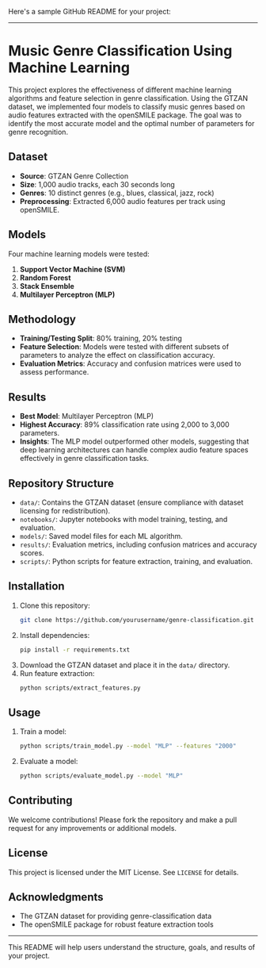 Here's a sample GitHub README for your project:

---

# Music Genre Classification Using Machine Learning

This project explores the effectiveness of different machine learning algorithms and feature selection in genre classification. Using the GTZAN dataset, we implemented four models to classify music genres based on audio features extracted with the openSMILE package. The goal was to identify the most accurate model and the optimal number of parameters for genre recognition.

## Dataset

- **Source**: GTZAN Genre Collection
- **Size**: 1,000 audio tracks, each 30 seconds long
- **Genres**: 10 distinct genres (e.g., blues, classical, jazz, rock)
- **Preprocessing**: Extracted 6,000 audio features per track using openSMILE.

## Models

Four machine learning models were tested:

1. **Support Vector Machine (SVM)**
2. **Random Forest**
3. **Stack Ensemble**
4. **Multilayer Perceptron (MLP)**

## Methodology

- **Training/Testing Split**: 80% training, 20% testing
- **Feature Selection**: Models were tested with different subsets of parameters to analyze the effect on classification accuracy.
- **Evaluation Metrics**: Accuracy and confusion matrices were used to assess performance.

## Results

- **Best Model**: Multilayer Perceptron (MLP)
- **Highest Accuracy**: 89% classification rate using 2,000 to 3,000 parameters.
- **Insights**: The MLP model outperformed other models, suggesting that deep learning architectures can handle complex audio feature spaces effectively in genre classification tasks.

## Repository Structure

- `data/`: Contains the GTZAN dataset (ensure compliance with dataset licensing for redistribution).
- `notebooks/`: Jupyter notebooks with model training, testing, and evaluation.
- `models/`: Saved model files for each ML algorithm.
- `results/`: Evaluation metrics, including confusion matrices and accuracy scores.
- `scripts/`: Python scripts for feature extraction, training, and evaluation.

## Installation

1. Clone this repository:
   ```bash
   git clone https://github.com/yourusername/genre-classification.git
   ```
2. Install dependencies:
   ```bash
   pip install -r requirements.txt
   ```
3. Download the GTZAN dataset and place it in the `data/` directory.
4. Run feature extraction:
   ```bash
   python scripts/extract_features.py
   ```

## Usage

1. Train a model:
   ```bash
   python scripts/train_model.py --model "MLP" --features "2000"
   ```
2. Evaluate a model:
   ```bash
   python scripts/evaluate_model.py --model "MLP"
   ```

## Contributing

We welcome contributions! Please fork the repository and make a pull request for any improvements or additional models.

## License

This project is licensed under the MIT License. See `LICENSE` for details.

## Acknowledgments

- The GTZAN dataset for providing genre-classification data
- The openSMILE package for robust feature extraction tools

---

This README will help users understand the structure, goals, and results of your project.
